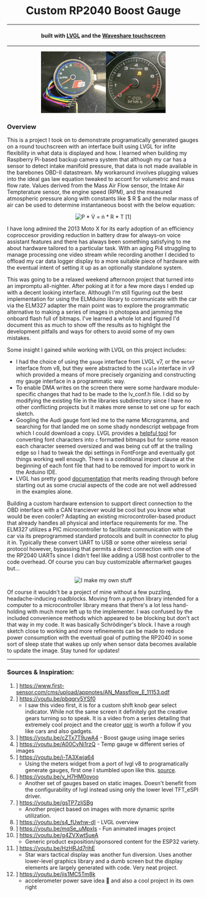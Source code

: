 <h1 align="center"> Custom RP2040 Boost Gauge </h1>
<hr><h4 align="center"> built with <a href="https://lvgl.io">LVGL</a> and the <a href="https://www.waveshare.com/rp2040-touch-lcd-1.28.htm">Waveshare touchscreen</a></h4>
<hr>
<p align="center"><img src="doc/IMG_6330.jpg" alt="prototype view" width="33.8%"><img src="doc/dash.png" alt="dashboard gauge" width="31%"></p>

### Overview
This is a project I took on to demonstrate programatically generated gauges on a round touchscreen with an interface built using LVGL for infite flexibility in what data is displayed and how. I learned when building my Raspberry Pi-based backup camera system that although my car has a sensor to detect intake manifold pressure, that data is not made available in the barebones OBD-II datastream. My workaround involves plugging values into the ideal gas law equation tweaked to accont for volumetric and mass flow rate. Values derived from the Mass Air Flow sensor, the Intake Air Tempterature sensor, the engine speed (RPM), and the measured atmospheric pressure along with constants like $ R $ and the molar mass of air can be used to determine instantaneous boost with the below equation:

<p align="center"><img src="docs/PVnRT.png" alt="P * V̇ = ṅ * R * T [1]"></p>

I have long admired the 2013 Moto X for its early adoption of an efficiency coproccesor providing reduction in battery draw for always-on voice assistant features and there has always been something satisfying to me about hardware tailored to a particular task. With an aging Pi4 struggling to manage processing one video stream while recording another I decided to offload my car data logger display to a more suitable piece of hardware with the eventual intent of setting it up as an optionally standalone system.

This was going to be a relaxed weekend afternoon project that turned into an impromptu all-nighter. After poking at it for a few more days I ended up with a decent looking interface. Although I'm still figuring out the best implementation for using the ELMduino library to communicate with the car via the ELM327 adapter the main point was to explore the programmatic alternative to making a series of images in photopea and jamming the onboard flash full of bitmaps. I've learned a whole lot and figured I'd document this as much to show off the results as to highlight the development pitfalls and ways for others to avoid some of my own mistakes.

Some insight I gained while working with LVGL on this project includes:

- I had the choice of using the `gauge` interface from LVGL v7, or the `meter` interface from v8, but they were abstracted to the `scale` interface in v9 which provided a means of more precisely organizing and constructing my gauge interface in a programmatic way.
- To enable DMA writes on the screen there were some hardware module-specific changes that had to be made to the lv_conf.h file. I did so by modifying the existing file in the libraries subdirectory since I have no other conflicting projects but it makes more sense to set one up for each sketch.
- Googling the Audi gauge font led me to the name Microgramma, and searching for that landed me on some shady nondescript webpage from which I could download a copy. LVGL provides a [helpful tool](https://lvgl.io/tools/fontconverter) for converting font characters into `c` formatted bitmaps but for some reason each character seemed oversized and was being cut off at the trailing edge so I had to tweak the dpi settings in FontForge and eventually got things working well enough. There is a conditional import clause at the beginning of each font file that had to be removed for import to work in the Arduino IDE.
- LVGL has pretty good [documentation](https://docs.lvgl.io/master/index.html) that merits reading through before starting out as some crucial aspects of the code are not well addressed in the examples alone.

Building a custom hardware extension to support direct connection to the OBD interface with a CAN tranciever would be cool but you know what would be even cooler? Adapting an existing microcontroller-based product that already handles all physical and interface requirements for me. The ELM327 utilizes a PIC microcontroller to facilitate communication with the car via its preprogrammed standard protocols and built in connector to plug it in. Typically these convert UART to USB or some other wireless serial protocol however, bypassing that permits a direct connection with one of the RP2040 UARTs since I didn't feel like adding a USB host controller to the code overhead. Of course you can buy customizable aftermarket gauges but...

<p align="center"><img src="doc/rick.gif" alt="I make my own stuff" width="50%"></p>

Of course it wouldn't be a project of mine without a few puzzling, headache-inducing roadblocks. Moving from a python library intended for a computer to a microcontroller library means that there's a lot less hand-holding with much more left up to the implementer. I was confused by the included convenience methods which appeared to be blocking but don't act that way in my code. It was basically Schrödinger's block. I have a rough sketch close to working and more refinements can be made to reduce power consumption with the eventual goal of putting the RP2040 in some sort of sleep state that wakes up only when sensor data becomes available to update the image. Stay tuned for updates!
<hr>

### Sources & Inspiration:
1. ] https://www.first-sensor.com/cms/upload/appnotes/AN_Massflow_E_11153.pdf
1. ] https://youtu.be/pbqgrv5YSf0
    - I saw this video first, it is for a custom shift knob gear select indicator. While not the same screen it definitely got the creative gears turning so to speak. It is a video from a series detailing that extremely cool project and the creator [upir](https://www.youtube.com/@upir_upir) is worth a follow if you like cars and also gadgets.
1. ] https://youtu.be/cZTx7T9uwA4 - Boost gauge using image series
1. ] https://youtu.be/A00CvNi1rzQ - Temp gauge w different series of images
1. ] https://youtu.be/i-TA3Xwja64
    - Using the meters widget from a port of lvgl v8 to programatically generate gauges, first one I stumbled upon like this. [source](https://github.com/valentineautos/minimal-gauges-common).
1. ] https://youtu.be/y_H7HM0oyoo
    - Another set of gauges based on static images. Doesn't benefit from the configurability of lvgl instead using only the lower level TFT_eSPI driver.
1. ] https://youtu.be/gsTP7zljSBg
    - Another project based on images with more dynamic sprite utilization.
1. ] https://youtu.be/s4_fUwhw-dI - LVGL overview
1. ] https://youtu.be/mqSe_uMpxIs - Fun animated images project
1. ] https://youtu.be/g4ZVXwt5ueA
    - Generic product exposition/sponsored content for the ESP32 variety.
1. ] https://youtu.be/HzHRJd7rihE
    - Star wars tactical display was another fun diversion. Uses another lower-level graphics library and a dumb screen but the display elements are largely generated with code. Very neat project.
1. ] https://youtu.be/jis1MC5Tm8k
    - accelerometer power save idea 🤌 and also a cool project in its own right
